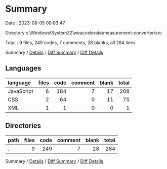 # Summary

Date : 2023-08-05 00:03:47

Directory c:\\Windows\\System32\\weaccelerate\\measurement-converter\\src

Total : 9 files,  249 codes, 7 comments, 28 blanks, all 284 lines

Summary / [Details](details.md) / [Diff Summary](diff.md) / [Diff Details](diff-details.md)

## Languages
| language | files | code | comment | blank | total |
| :--- | ---: | ---: | ---: | ---: | ---: |
| JavaScript | 6 | 184 | 7 | 17 | 208 |
| CSS | 2 | 64 | 0 | 11 | 75 |
| XML | 1 | 1 | 0 | 0 | 1 |

## Directories
| path | files | code | comment | blank | total |
| :--- | ---: | ---: | ---: | ---: | ---: |
| . | 9 | 249 | 7 | 28 | 284 |

Summary / [Details](details.md) / [Diff Summary](diff.md) / [Diff Details](diff-details.md)